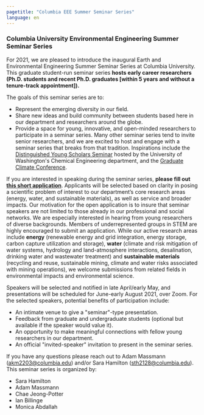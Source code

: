 ```yaml
---
pagetitle: "Columbia EEE Summer Seminar Series"
language: en
---
```


### Columbia University Environmental Engineering Summer Seminar Series

For 2021, we are pleased to introduce the inaugural Earth and
Environmental Engineering Summer Seminar Series at Columbia
University. This graduate student-run seminar series **hosts early
career researchers (Ph.D. students and recent Ph.D. graduates [within
5 years and without a tenure-track appointment]).**

The goals of this seminar series are to:

- Represent the emerging diversity in our field.
- Share new ideas and build community between students based here in
  our department and researchers around the globe.
- Provide a space for young, innovative, and open-minded researchers
  to participate in a seminar series. Many other seminar series tend
  to invite senior researchers, and we are excited to host and engage
  with a seminar series that breaks from that tradition. Inspirations
  include the [Distinguished Young Scholars
  Seminar](http://depts.washington.edu/dyss/index.html) hosted by the
  University of Washington's Chemical Engineering department, and the
  [Graduate Climate
  Conference](https://pcc.uw.edu/events/graduate-climate-conference/).

If you are interested in speaking during the seminar series, **please
fill out [this short
application](https://docs.google.com/forms/d/1x05IPe6zoQbrJ5OSldxM5aMGrGUGwOI1Ex4qCCRw914)**. Applicants
will be selected based on clarity in posing a scientific problem of
interest to our department’s core research areas (energy, water, and
sustainable materials), as well as service and broader impacts. Our
motivation for the open application is to insure that seminar speakers
are not limited to those already in our professional and social
networks. We are especially interested in hearing from young
researchers of diverse backgrounds. Members of underrepresented groups
in STEM are highly encouraged to submit an application. While our
active research areas include **energy** (renewable energy and grid
integration, energy storage, carbon capture utilization and storage),
**water** (climate and risk mitigation of water systems, hydrology and
land-atmosphere interactions, desalination, drinking water and
wastewater treatment) and **sustainable materials** (recycling and
reuse, sustainable mining, climate and water risks associated with
mining operations), we welcome submissions from related fields in
environmental impacts and environmental science.

Speakers will be selected and notified in late April/early May, and
presentations will be scheduled for June-early August 2021, over
Zoom. For the selected speakers, potential benefits of participation
include:

- An intimate venue to give a "seminar"-type presentation.
- Feedback from graduate and undergraduate students (optional but
  available if the speaker would value it).
- An opportunity to make meaningful connections with fellow young
  researchers in our department.
- An official "invited-speaker" invitation to present in the seminar
  series.

If you have any questions please reach out to Adam Massmann
(akm2203@columbia.edu) and/or Sara Hamilton
(sth2128@columbia.edu). This seminar series is organized by:

- Sara Hamilton
- Adam Massmann
- Chae Jeong-Potter
- Ian Billinge
- Monica Abdallah
